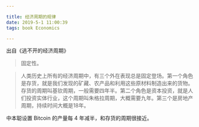 ```yaml
---

title: 经济周期的规律
date: 2019-5-1 11:00:39
tags: book Economics

---
```

出自《逃不开的经济周期》

> 固定性。

> 人类历史上所有的经济周期中，有三个外在表现总是固定登场。第一个角色是存货，就是我们发现的矿藏、农产品和利用这些原材料制造出来的货物。存货的周期叫基钦周期，一般需要四年半。第二个角色是资本投资，就是人们投资实体行业，这个周期叫朱格拉周期，大概需要九年。第三个是房地产周期，持续时间大概是18年。

中本聪设置 Bitcoin 的产量每 4 年减半，和存货的周期很接近。

